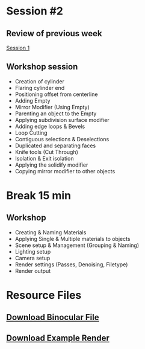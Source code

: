 # Session #2 

## Review of previous week

[Session 1](Session1.MD)

## Workshop session

* Creation of cylinder
* Flaring cylinder end
* Positioning offset from centerline
* Adding Empty
* Mirror Modifier (Using Empty)
* Parenting an object to the Empty
* Applying subdivision surface modifier
* Adding edge loops & Bevels
* Loop Cutting
* Contiguous selections & Deselections
* Duplicated and separating faces
* Knife tools (Cut Through)
* Isolation & Exit isolation
* Applying the solidify modifier
* Copying mirror modifier to other objects

# Break 15 min 

## Workshop

* Creating & Naming Materials
* Applying Single & Multiple materials to objects
* Scene setup & Management (Grouping & Naming)
* Lighting setup
* Camera setup
* Render settings (Passes, Denoising, Filetype)
* Render output

# Resource Files

## [Download Binocular File](dl/Binoculars/bin.blend)
## [Download Example Render](dl/Binoculars/bin.png)